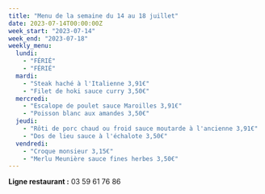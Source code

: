 ```yaml
---
title: "Menu de la semaine du 14 au 18 juillet"
date: 2023-07-14T00:00:00Z
week_start: "2023-07-14"
week_end: "2023-07-18"
weekly_menu:
  lundi:
    - "FÉRIÉ"
    - "FÉRIÉ"
  mardi:
    - "Steak haché à l'Italienne 3,91€"
    - "Filet de hoki sauce curry 3,50€"
  mercredi:
    - "Escalope de poulet sauce Maroilles 3,91€"
    - "Poisson blanc aux amandes 3,50€"
  jeudi:
    - "Rôti de porc chaud ou froid sauce moutarde à l'ancienne 3,91€"
    - "Dos de lieu sauce à l'échalote 3,50€"
  vendredi:
    - "Croque monsieur 3,15€"
    - "Merlu Meunière sauce fines herbes 3,50€"
---
```


**Ligne restaurant :** 03 59 61 76 86